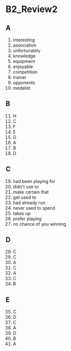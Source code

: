# B2_Review2

## A
1. interesting
2. association
3. unfortunately
4. knowledge
5. equipment
6. enjoyable
7. competition
8. trainer
9. opponents
10. medalist

## B
11. H
12. C
13. F
14. E
15. G
16. A
17. B
18. D

## C
19. had been playing for
20. didn't use to
21. make certain that
22. get used to
23. had already run
24. never used to spend
25. takes up
26. prefer playing
27. no chance of you winning

## D
28. C
29. C
30. A
31. C
32. A
33. C
34. B

## E
35. C
36. D
37. C
38. A
39. D
40. B
41. A